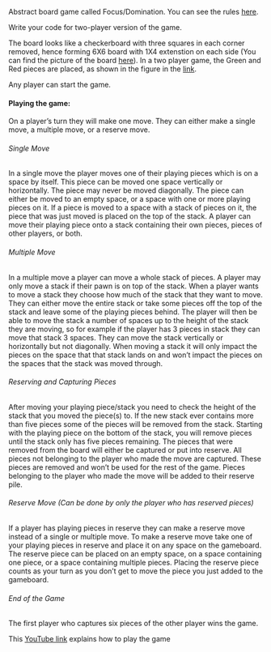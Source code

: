 Abstract board game called Focus/Domination. You can see the rules [here](https://en.wikipedia.org/wiki/Focus_(board_game)).

Write your code for two-player version of the game.

The board looks like a checkerboard with three squares in each corner removed, hence forming 6X6 board with 1X4 extenstion on each side (You can find the picture of the board [here](https://en.wikipedia.org/wiki/Focus_(board_game))). In a two player game, the Green and Red pieces are placed, as shown in the figure in the [link](https://en.wikipedia.org/wiki/File:Focus_01.svg). 

Any player can start the game. 
#### Playing the game:
On a player’s turn they will make one move. They can either make a single move, a multiple move, or a reserve move.
###### Single Move
In a single move the player moves one of their playing pieces which is on a space by itself. This piece can be moved one space vertically or horizontally. The piece may never be moved diagonally. The piece can either be moved to an empty space, or a space with one or more playing pieces on it. If a piece is moved to a space with a stack of pieces on it, the piece that was just moved is placed on the top of the stack. A player can move their playing piece onto a stack containing their own pieces, pieces of other players, or both.
###### Multiple Move
In a multiple move a player can move a whole stack of pieces. A player may only move a stack if their pawn is on top of the stack. When a player wants to move a stack they choose how much of the stack that they want to move. They can either move the entire stack or take some pieces off the top of the stack and leave some of the playing pieces behind. The player will then be able to move the stack a number of spaces up to the height of the stack they are moving, so for example if the player has 3 pieces in stack they can move that stack 3 spaces. They can move the stack vertically or horizontally but not diagonally. When moving a stack it will only impact the pieces on the space that that stack lands on and won’t impact the pieces on the spaces that the stack was moved through.
###### Reserving and Capturing Pieces
After moving your playing piece/stack you need to check the height of the stack that you moved the piece(s) to. If the new stack ever contains more than five pieces some of the pieces will be removed from the stack. Starting with the playing piece on the bottom of the stack, you will remove pieces until the stack only has five pieces remaining.
The pieces that were removed from the board will either be captured or put into reserve. All pieces not belonging to the player who made the move are captured. These pieces are removed and won’t be used for the rest of the game. Pieces belonging to the player who made the move will be added to their reserve pile.
###### Reserve Move (Can be done by only the player who has reserved pieces)
If a player has playing pieces in reserve they can make a reserve move instead of a single or multiple move. To make a reserve move take one of your playing pieces in reserve and place it on any space on the gameboard. The reserve piece can be placed on an empty space, on a space containing one piece, or a space containing multiple pieces. Placing the reserve piece counts as your turn as you don’t get to move the piece you just added to the gameboard.
###### End of the Game
The first player who captures six pieces of the other player wins the game.

This [YouTube link](https://www.youtube.com/watch?v=DVRVQM9lo9E) explains how to play the game

